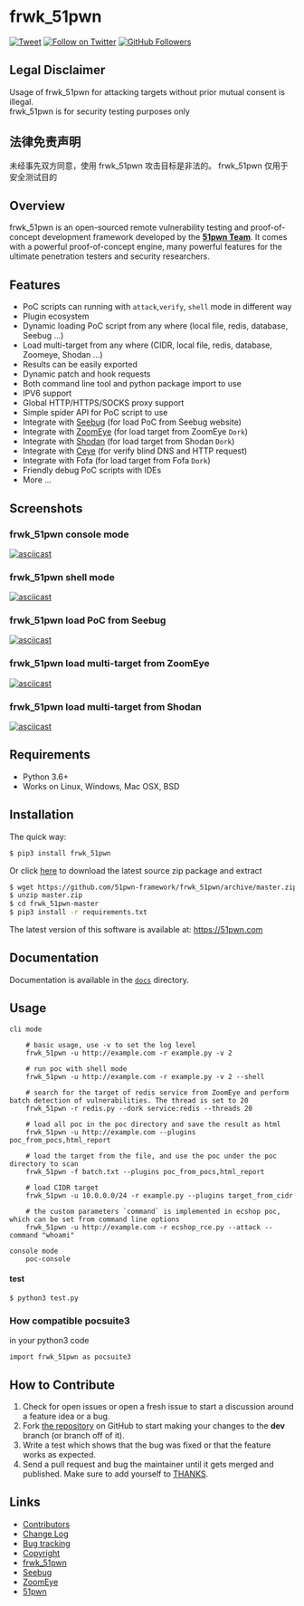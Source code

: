 # frwk_51pwn
[![Tweet](https://img.shields.io/twitter/url/http/Hktalent3135773.svg?style=social)](https://twitter.com/intent/follow?screen_name=Hktalent3135773) [![Follow on Twitter](https://img.shields.io/twitter/follow/Hktalent3135773.svg?style=social&label=Follow)](https://twitter.com/intent/follow?screen_name=Hktalent3135773) [![GitHub Followers](https://img.shields.io/github/followers/hktalent.svg?style=social&label=Follow)](https://github.com/hktalent/)


## Legal Disclaimer
Usage of frwk_51pwn for attacking targets without prior mutual consent is illegal.  
frwk_51pwn is for security testing purposes only

## 法律免责声明
未经事先双方同意，使用 frwk_51pwn 攻击目标是非法的。
frwk_51pwn 仅用于安全测试目的

## Overview

frwk_51pwn is an open-sourced remote vulnerability testing and proof-of-concept development framework developed by the [**51pwn Team**](https://51pwn.com/). 
It comes with a powerful proof-of-concept engine, many powerful features for the ultimate penetration testers and security researchers.

## Features
* PoC scripts can running with `attack`,`verify`, `shell` mode in different way
* Plugin ecosystem
* Dynamic loading PoC script from any where (local file, redis, database, Seebug ...)
* Load multi-target from any where (CIDR, local file, redis, database, Zoomeye, Shodan ...)
* Results can be easily exported
* Dynamic patch and hook requests 
* Both command line tool and python package import to use
* IPV6 support
* Global HTTP/HTTPS/SOCKS proxy support
* Simple spider API for PoC script to use
* Integrate with [Seebug](https://www.seebug.org) (for load PoC from Seebug website)
* Integrate with [ZoomEye](https://www.zoomeye.org) (for load target from ZoomEye `Dork`)
* Integrate with [Shodan](https://www.shodan.io) (for load target from Shodan `Dork`)
* Integrate with [Ceye](http://ceye.io/) (for verify blind DNS and HTTP request)
* Integrate with Fofa (for load target from Fofa `Dork`)
* Friendly debug PoC scripts with IDEs
* More ...

## Screenshots

### frwk_51pwn console mode
[![asciicast](https://asciinema.org/a/219356.png)](https://asciinema.org/a/219356)

### frwk_51pwn shell mode
[![asciicast](https://asciinema.org/a/203101.png)](https://asciinema.org/a/203101)

### frwk_51pwn load PoC from Seebug 
[![asciicast](https://asciinema.org/a/207350.png)](https://asciinema.org/a/207350)

### frwk_51pwn load multi-target from ZoomEye
[![asciicast](https://asciinema.org/a/133344.png)](https://asciinema.org/a/133344)

### frwk_51pwn load multi-target from Shodan
[![asciicast](https://asciinema.org/a/207349.png)](https://asciinema.org/a/207349)

## Requirements

- Python 3.6+
- Works on Linux, Windows, Mac OSX, BSD

## Installation

The quick way:

``` bash
$ pip3 install frwk_51pwn
```

Or click [here](https://github.com/51pwn-framework/frwk_51pwn/archive/master.zip) to download the latest source zip package and extract

``` bash
$ wget https://github.com/51pwn-framework/frwk_51pwn/archive/master.zip
$ unzip master.zip
$ cd frwk_51pwn-master
$ pip3 install -r requirements.txt
```


The latest version of this software is available at: https://51pwn.com

## Documentation

Documentation is available in the [```docs```](./docs) directory.

## Usage

```
cli mode

	# basic usage, use -v to set the log level
	frwk_51pwn -u http://example.com -r example.py -v 2

	# run poc with shell mode
	frwk_51pwn -u http://example.com -r example.py -v 2 --shell

	# search for the target of redis service from ZoomEye and perform batch detection of vulnerabilities. The thread is set to 20
	frwk_51pwn -r redis.py --dork service:redis --threads 20

	# load all poc in the poc directory and save the result as html
	frwk_51pwn -u http://example.com --plugins poc_from_pocs,html_report

	# load the target from the file, and use the poc under the poc directory to scan
	frwk_51pwn -f batch.txt --plugins poc_from_pocs,html_report

	# load CIDR target
	frwk_51pwn -u 10.0.0.0/24 -r example.py --plugins target_from_cidr

	# the custom parameters `command` is implemented in ecshop poc, which can be set from command line options
	frwk_51pwn -u http://example.com -r ecshop_rce.py --attack --command "whoami"

console mode
    poc-console
```
#### test
```
$ python3 test.py
```

### How compatible pocsuite3
in your python3 code
```
import frwk_51pwn as pocsuite3
```

## How to Contribute

1. Check for open issues or open a fresh issue to start a discussion around a feature idea or a bug.
2. Fork [the repository](https://github.com/51pwn-framework/frwk_51pwn) on GitHub to start making your changes to the **dev** branch (or branch off of it).
3. Write a test which shows that the bug was fixed or that the feature works as expected.
4. Send a pull request and bug the maintainer until it gets merged and published. Make sure to add yourself to [THANKS](./docs/THANKS.md).


## Links

* [Contributors](./CONTRIBUTORS.md)
* [Change Log](./CHANGELOG.md)
* [Bug tracking](https://github.com/51pwn-framework/frwk_51pwn/issues)
* [Copyright](./COPYING)
* [frwk_51pwn](https://51pwn.com)
* [Seebug](https://www.seebug.org)
* [ZoomEye](https://www.zoomeye.org)
* [51pwn](https://51pwn.com)
